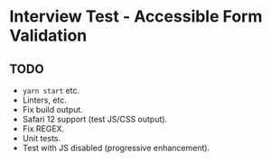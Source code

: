 # Interview Test - Accessible Form Validation

## TODO
- `yarn start` etc.
- Linters, etc.
- Fix build output.
- Safari 12 support (test JS/CSS output).
- Fix REGEX.
- Unit tests.
- Test with JS disabled (progressive enhancement).
